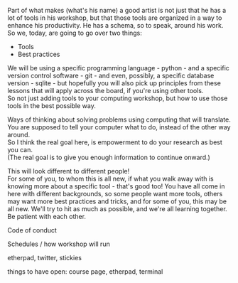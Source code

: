 Part of what makes (what's his name) a good artist is not just that he has a lot 
of tools in his workshop, but that those tools are organized in a way to enhance 
his productivity.  He has a schema, so to speak, around his work.  So we, today, 
are going to go over two things: 

- Tools
- Best practices

We will be using a specific programming language - python -  and a specific version
control software - git - and even, possibly, a specific database version - sqlite - 
but hopefully you will also pick up principles from these lessons that will 
apply across the board, if you're using other tools.  
So not just adding tools to your computing workshop, but how to use those tools 
in the best possible way.  

Ways of thinking about solving problems using computing that will translate.  
You are supposed to tell your computer what to do, instead of the other way around.  
So I think the real goal here, is empowerment to do your research as best you can.  
(The real goal is to give you enough information to continue onward.)

This will look different to different people!  
For some of you, to whom this is all new, if what you walk away with is knowing 
more about a specific tool - that's good too!  You have all come in here with 
different backgrounds, so some people want more tools, others may want more 
best practices and tricks, and for some of you, this may be all new.  We'll try 
to hit as much as possible, and we're all learning together.  Be patient with each 
other.  

Code of conduct

Schedules / how workshop will run

etherpad, twitter, stickies

things to have open: course page, etherpad, terminal